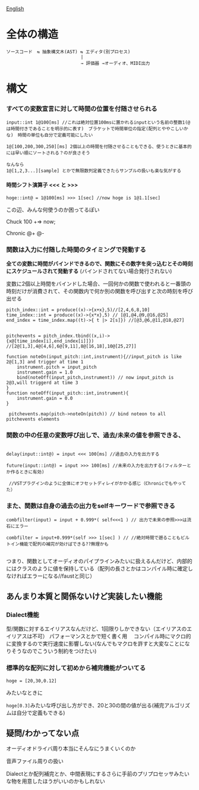 [English](./design_proposal.md)


# 全体の構造

```
ソースコード　⇆ 抽象構文木(AST) ⇆ エディタ(別プロセス)
                            |
                            → 評価器 →オーディオ、MIDI出力

```
# 構文

### すべての変数宣言に対して時間の位置を付随させられる

```
input::int 1@100[ms] //これは絶対位置100msに置かれるinputという名前の整数1(@は時間付きであることを明示的に表す)　ブラケットで時間単位の指定(配列とややこしいかな)　時間の単位も自分で定義可能にしたい

1@[100,200,300,250][ms] 2個以上の時間を付随させることもできる、使うときに基本的には早い順にソートされる？のが良さそう

なんなら
1@[1,2,3...][sample] とかで無限数列定義できたらサンプルの扱いも楽な気がする
```

#### 時間シフト演算子 <<< と >>>

`hoge::int@ = 1@100[ms] >>> 1[sec] //now hoge is 1@1.1[sec]` 

この辺、みんな何使うのか困ってるぽい

Chuck 100 +=> now;

Chronic @+ @-

### 関数は入力に付随した時間のタイミングで発動する

**全ての変数に時間がバインドできるので、関数にその数字を突っ込むとその時刻にスケジュールされて発動する** (バインドされてない場合発行されない)

変数に2個以上時間をバインドした場合、一回何かの関数で使われると一番頭の時刻だけが消費されて、その関数内で何か別の関数を呼び出すと次の時刻を呼び出せる

```
pitch_index::int = produce((x)->{x+x},5)//[2,4,6,8,10]
time_index::int = produce((x)->{x*x},5) // [@1,@4,@9,@16,@25]
end_index = time_index.map((t)->{ t |> 2[s]}) //[@3,@6,@11,@18,@27]
 
 
pitchevents = pitch_index.tbind((x,i)->{x@[time_index[i],end_index[i]]}) //[2@[1,3],4@[4,6],6@[9,11],8@[16,18],10@[25,27]]
 
function noteOn(input_pitch::int,instrument){//input_pitch is like 2@[1,3] and trigger at time 1
 	instrument.pitch = input_pitch
 	instrument.gain = 1.0
 	bind(noteOff(input_pitch,instrument)) // now input_pitch is 2@3,will triggerd at time 3
}
function noteOff(input_pitch::int,instrument){
   	instrument.gain = 0.0
}
 
 pitchevents.map(pitch->noteOn(pitch)) // bind noteon to all pitchevents elements
```

### 関数の中の任意の変数呼び出しで、過去/未来の値を参照できる、


```
 
delay(input::int@) = input <<< 100[ms] //過去の入力を出力する

future(input::int@) = input >>> 100[ms] //未来の入力を出力する(フィルターとか作るときに有効)

 //VSTプラグインのように全体にオフセットディレイがかかる感じ（Chronicでもやってた） 
```

### また、関数は自身の過去の出力をselfキーワードで参照できる

```
combfilter(input) = input + 0.999*( self<<<1 ) // 出力で未来の参照>>>は流石にエラー

combfilter = input+0.999*(self >>> 1[sec] ) // //絶対時間で遡ることもビルトイン機能で配列の補完が効けばできる??無理かも
 
```


つまり、関数としてオーディオのパイプラインみたいに扱えるんだけど、内部的にはクラスのように値を保持している（配列の長さとかはコンパイル時に確定しなければエラーになる//faustと同じ）

## あんまり本質と関係ないけど実装したい機能

### Dialect機能

型/関数に対するエイリアスなんだけど、1回限りしかできない（エイリアスのエイリアスは不可）
パフォーマンスとかで短く書く用　
コンパイル時にマクロ的に変換するので実行速度に影響しない(なんでもマクロを許すと大変なことになりそうなのでこういう制約をつけたい)


### 標準的な配列に対して初めから補完機能がついてる 

```
hoge = [20,30,0.12]
```
みたいなときに

`hoge[0.3]`みたいな呼び出し方ができ、20と30の間の値が出る(補完アルゴリズムは自分で定義もできる)


## 疑問/わかってない点

オーディオドライバ周り本当にそんなにうまくいくのか

音声ファイル周りの扱い

Dialectとか配列補完とか、中間表現にするさらに手前のプリプロセッサみたいな物を用意したほうがいいのかもしれない

